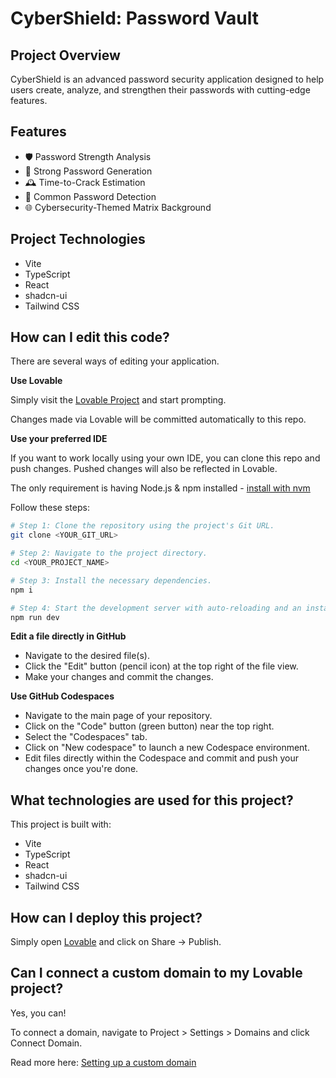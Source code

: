 # CyberShield: Password Vault

## Project Overview

CyberShield is an advanced password security application designed to help users create, analyze, and strengthen their passwords with cutting-edge features.

## Features

- 🛡️ Password Strength Analysis
- 🔐 Strong Password Generation
- 🕰️ Time-to-Crack Estimation
- 🚨 Common Password Detection
- 🌐 Cybersecurity-Themed Matrix Background

## Project Technologies

- Vite
- TypeScript
- React
- shadcn-ui
- Tailwind CSS

## How can I edit this code?

There are several ways of editing your application.

**Use Lovable**

Simply visit the [Lovable Project](https://lovable.dev/projects/677b4c22-1d45-4969-b553-45f2c2db92b7) and start prompting.

Changes made via Lovable will be committed automatically to this repo.

**Use your preferred IDE**

If you want to work locally using your own IDE, you can clone this repo and push changes. Pushed changes will also be reflected in Lovable.

The only requirement is having Node.js & npm installed - [install with nvm](https://github.com/nvm-sh/nvm#installing-and-updating)

Follow these steps:

```sh
# Step 1: Clone the repository using the project's Git URL.
git clone <YOUR_GIT_URL>

# Step 2: Navigate to the project directory.
cd <YOUR_PROJECT_NAME>

# Step 3: Install the necessary dependencies.
npm i

# Step 4: Start the development server with auto-reloading and an instant preview.
npm run dev
```

**Edit a file directly in GitHub**

- Navigate to the desired file(s).
- Click the "Edit" button (pencil icon) at the top right of the file view.
- Make your changes and commit the changes.

**Use GitHub Codespaces**

- Navigate to the main page of your repository.
- Click on the "Code" button (green button) near the top right.
- Select the "Codespaces" tab.
- Click on "New codespace" to launch a new Codespace environment.
- Edit files directly within the Codespace and commit and push your changes once you're done.

## What technologies are used for this project?

This project is built with:

- Vite
- TypeScript
- React
- shadcn-ui
- Tailwind CSS

## How can I deploy this project?

Simply open [Lovable](https://lovable.dev/projects/677b4c22-1d45-4969-b553-45f2c2db92b7) and click on Share -> Publish.

## Can I connect a custom domain to my Lovable project?

Yes, you can!

To connect a domain, navigate to Project > Settings > Domains and click Connect Domain.

Read more here: [Setting up a custom domain](https://docs.lovable.dev/tips-tricks/custom-domain#step-by-step-guide)

